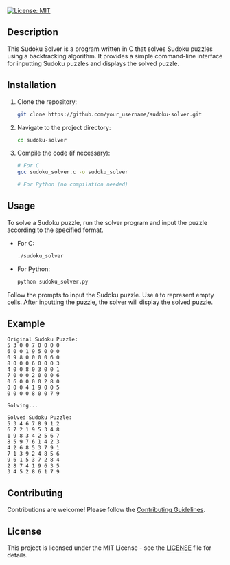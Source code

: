 [![License: MIT](https://img.shields.io/badge/License-MIT-yellow.svg)](https://opensource.org/licenses/MIT)

## Description

This Sudoku Solver is a program written in C that solves Sudoku puzzles using a backtracking algorithm. It provides a simple command-line interface for inputting Sudoku puzzles and displays the solved puzzle.

## Installation

1. Clone the repository:
   ```sh
   git clone https://github.com/your_username/sudoku-solver.git
   ```
2. Navigate to the project directory:
   ```sh
   cd sudoku-solver
   ```
3. Compile the code (if necessary):
   ```sh
   # For C
   gcc sudoku_solver.c -o sudoku_solver
   ```
   ```sh
   # For Python (no compilation needed)
   ```

## Usage

To solve a Sudoku puzzle, run the solver program and input the puzzle according to the specified format.

- For C:
  ```sh
  ./sudoku_solver
  ```
- For Python:
  ```sh
  python sudoku_solver.py
  ```

Follow the prompts to input the Sudoku puzzle. Use `0` to represent empty cells. After inputting the puzzle, the solver will display the solved puzzle.

## Example

```
Original Sudoku Puzzle:
5 3 0 0 7 0 0 0 0
6 0 0 1 9 5 0 0 0
0 9 8 0 0 0 0 6 0
8 0 0 0 6 0 0 0 3
4 0 0 8 0 3 0 0 1
7 0 0 0 2 0 0 0 6
0 6 0 0 0 0 2 8 0
0 0 0 4 1 9 0 0 5
0 0 0 0 8 0 0 7 9

Solving...

Solved Sudoku Puzzle:
5 3 4 6 7 8 9 1 2
6 7 2 1 9 5 3 4 8
1 9 8 3 4 2 5 6 7
8 5 9 7 6 1 4 2 3
4 2 6 8 5 3 7 9 1
7 1 3 9 2 4 8 5 6
9 6 1 5 3 7 2 8 4
2 8 7 4 1 9 6 3 5
3 4 5 2 8 6 1 7 9
```

## Contributing

Contributions are welcome! Please follow the [Contributing Guidelines](CONTRIBUTING.md).

## License

This project is licensed under the MIT License - see the [LICENSE](LICENSE) file for details.
